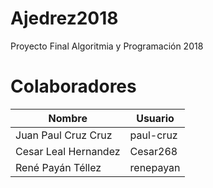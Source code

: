 # Ajedrez2018
Proyecto Final Algoritmia y Programación 2018

# Colaboradores
| Nombre | Usuario |
|--|--|
|Juan Paul Cruz Cruz | paul-cruz |
|Cesar Leal Hernandez |Cesar268 |
|René Payán Téllez| renepayan |
